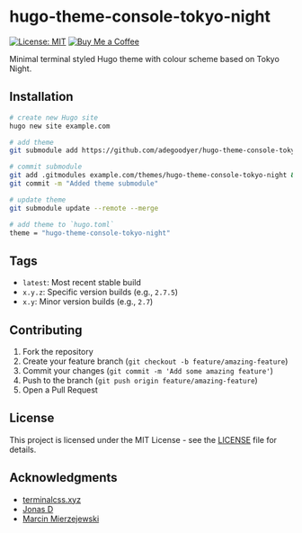 # hugo-theme-console-tokyo-night

[![License: MIT](https://img.shields.io/badge/License-MIT-yellow.svg)](https://opensource.org/licenses/MIT)
[![Buy Me a Coffee](https://img.shields.io/badge/Buy%20Me%20a%20Coffee-donate-yellow)](https://www.buymeacoffee.com/adegoodyer)

Minimal terminal styled Hugo theme with colour scheme based on Tokyo Night.

## Installation
```bash
# create new Hugo site
hugo new site example.com

# add theme
git submodule add https://github.com/adegoodyer/hugo-theme-console-tokyo-night.git example.com/themes/hugo-theme-console-tokyo-night

# commit submodule
git add .gitmodules example.com/themes/hugo-theme-console-tokyo-night && \
git commit -m "Added theme submodule"

# update theme
git submodule update --remote --merge

# add theme to `hugo.toml`
theme = "hugo-theme-console-tokyo-night"
```

## Tags

- `latest`: Most recent stable build
- `x.y.z`: Specific version builds (e.g., `2.7.5`)
- `x.y`: Minor version builds (e.g., `2.7`)

## Contributing

1. Fork the repository
2. Create your feature branch (`git checkout -b feature/amazing-feature`)
3. Commit your changes (`git commit -m 'Add some amazing feature'`)
4. Push to the branch (`git push origin feature/amazing-feature`)
5. Open a Pull Request

## License

This project is licensed under the MIT License - see the [LICENSE](LICENSE) file for details.

## Acknowledgments
- [terminalcss.xyz](https://terminalcss.xyz/)
- [Jonas D](https://github.com/Gioni06/terminal.css)
- [Marcin Mierzejewski](https://github.com/mrmierzejewski)

